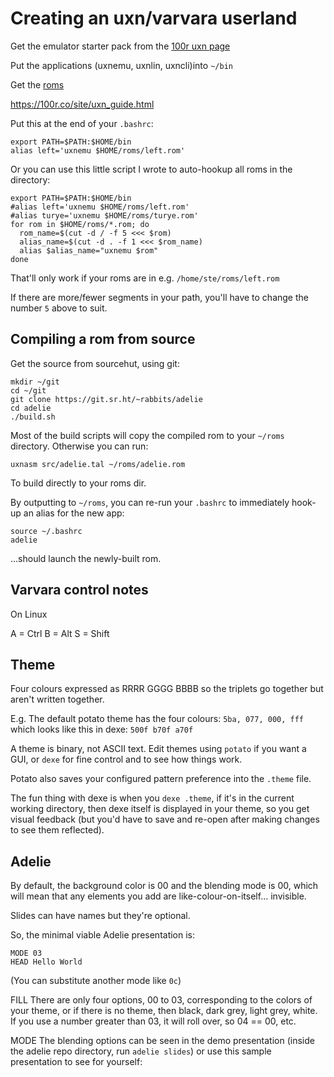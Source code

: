 # Creating an uxn/varvara userland 

Get the emulator starter pack from the [100r uxn page][uxn]

Put the applications (uxnemu, uxnlin, uxncli)into `~/bin`

Get the [roms][roms]

[uxn]: https://100r.co/site/uxn.html
[roms]: https://wiki.xxiivv.com/site/roms.html

https://100r.co/site/uxn_guide.html


Put this at the end of your `.bashrc`:

```
export PATH=$PATH:$HOME/bin
alias left='uxnemu $HOME/roms/left.rom'
```

Or you can use this little script I wrote to auto-hookup all roms in the directory:

```
export PATH=$PATH:$HOME/bin
#alias left='uxnemu $HOME/roms/left.rom'
#alias turye='uxnemu $HOME/roms/turye.rom'
for rom in $HOME/roms/*.rom; do
  rom_name=$(cut -d / -f 5 <<< $rom)
  alias_name=$(cut -d . -f 1 <<< $rom_name)
  alias $alias_name="uxnemu $rom"
done
```

That'll only work if your roms are in e.g. `/home/ste/roms/left.rom`

If there are more/fewer segments in your path, you'll have to change the number `5` above to suit.

## Compiling a rom from source

Get the source from sourcehut, using git:

```
mkdir ~/git
cd ~/git
git clone https://git.sr.ht/~rabbits/adelie
cd adelie
./build.sh
```

Most of the build scripts will copy the compiled rom to your `~/roms` directory. Otherwise you can run:

```
uxnasm src/adelie.tal ~/roms/adelie.rom
```

To build directly to your roms dir.

By outputting to `~/roms`, you can re-run your `.bashrc` to immediately hook-up an alias for the new app:

```
source ~/.bashrc
adelie
``` 

...should launch the newly-built rom.

## Varvara control notes

On Linux

A = Ctrl
B = Alt
S = Shift

## Theme

Four colours expressed as RRRR GGGG BBBB so the triplets go together but aren't written together.

E.g. The default potato theme has the four colours: `5ba, 077, 000, fff` which looks like this in dexe: `500f b70f a70f`

A theme is binary, not ASCII text. Edit themes using `potato` if you want a GUI, or `dexe` for fine control and to see how things work.

Potato also saves your configured pattern preference into the `.theme` file.

The fun thing with dexe is when you `dexe .theme`, if it's in the current working directory, then dexe itself is displayed in your theme, so you get visual feedback (but you'd have to save and re-open after making changes to see them reflected).

## Adelie

By default, the background color is 00 and the blending mode is 00, which will mean that any elements you add are like-colour-on-itself... invisible.

Slides can have names but they're optional. 

So, the minimal viable Adelie presentation is:

```
MODE 03
HEAD Hello World
```

(You can substitute another mode like `0c`)

FILL There are only four options, 00 to 03, corresponding to the colors of your theme, or if there is no theme, then black, dark grey, light grey, white. If you use a number greater than 03, it will roll over, so 04 == 00, etc.

MODE The blending options can be seen in the demo presentation (inside the adelie repo directory, run `adelie slides`) or use this sample presentation to see for yourself:



